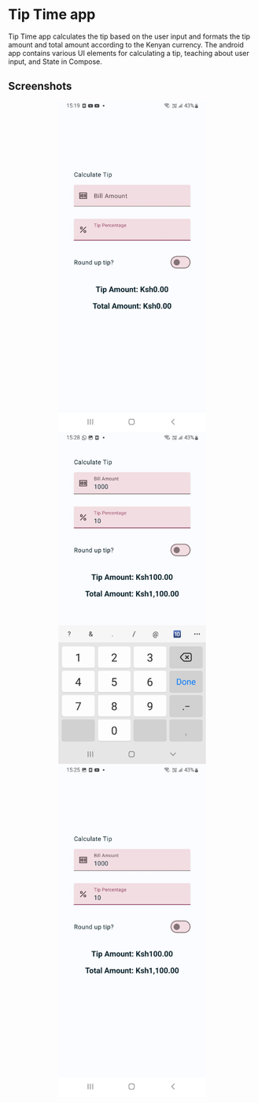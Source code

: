 # Tip Time app
Tip Time app calculates the tip based on the user input and formats the tip amount and total amount according to the Kenyan currency.
The android app contains various UI elements for calculating a tip, teaching about user input, and State in Compose.

## Screenshots
<p align="center">
  <img src="https://github.com/collinsonindo/TipTime/blob/master/Screenshot2.jpeg" width="300" alt="Screenshot">
  <img src="https://github.com/collinsonindo/TipTime/blob/master/Screenshot1.jpeg" width="300" alt="Screenshot">
  <img src="https://github.com/collinsonindo/TipTime/blob/master/Screenshot.jpeg" width="300" alt="Screenshot">
</p>





